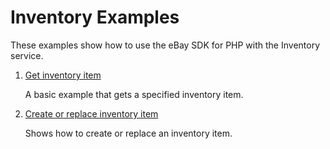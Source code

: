 # Inventory Examples

These examples show how to use the eBay SDK for PHP with the Inventory service.

1. [Get inventory item](https://github.com/davidtsadler/ebay-sdk-examples/blob/master/inventory/01-get-inventory-item.php)

   A basic example that gets a specified inventory item.

1. [Create or replace inventory item](https://github.com/davidtsadler/ebay-sdk-examples/blob/master/inventory/02-create-or-replace-inventory-item.php)

   Shows how to create or replace an inventory item. 
